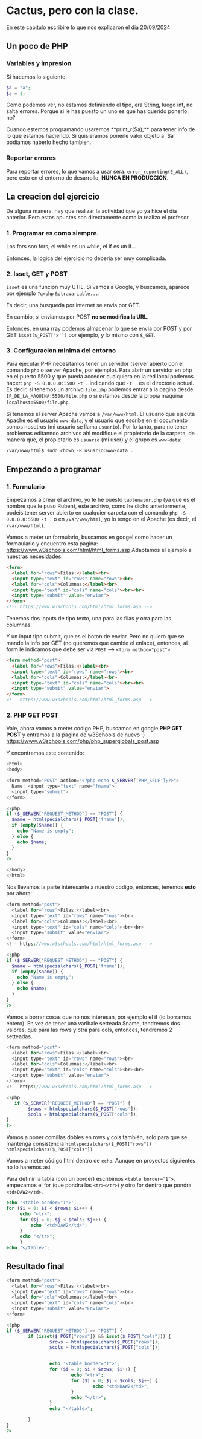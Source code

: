 # Cactus, pero con la clase.
En este capitulo escribire lo que nos explicaron el dia 20/09/2024

## Un poco de PHP
### Variables y impresion
Si hacemos lo siguiente:
```php
$a = "a";
$a = 1;
```
Como podemos ver, no estamos definiendo el tipo, era String, luego int, no salta errores. Porque si le has puesto un uno es que has querido ponerlo, no?

Cuando estemos programando usaremos **print_r($a);** para tener info de lo que estamos haciendo.
Si quisieramos ponerle valor objeto a `$a` podiamos haberlo hecho tambien.

### Reportar errores
Para reportar errores, lo que vamos a usar sera: `error_reporting(E_ALL)`, pero esto en el entorno de desarrollo, **NUNCA EN PRODUCCION**.

## La creacion del ejercicio
De alguna manera, hay que realizar la actividad que yo ya hice el dia anterior. Pero estos apuntes son directamente como la realizo el profesor.

### 1. Programar es como siempre.
Los fors son fors, el while es un while, el if es un if...

Entonces, la logica del ejercicio no deberia ser muy complicada.
### 2. Isset, GET y POST
`isset` es una funcion muy UTIL.
Si vamos a Google, y buscamos, aparece por ejemplo `?q=php` `&otravariable...`.

Es decir, una busqueda por internet se envia por GET.

En cambio, si enviamos por POST **no se modifica la URL**.

Entonces, en una rray podemos almacenar lo que se envia por POST y por GET `isset($_POST['x'])` por ejemplo, y lo mismo con `$_GET`.

### 3. Configuracion minima del entorno 
Para ejecutar PHP necesitamos tener un servidor (server abierto con el comando `php` o server Apache, por ejemplo).
Para abrir un servidor en php en el puerto 5500 y que pueda acceder cualquiera en la red local podemos hacer: `php -S 0.0.0.0:5500 -t .` indicando que `-t .` es el directorio actual. Es decir, si tenemos un archivo `file.php` podemos entrar a la pagina desde `IP_DE_LA_MAQUINA:5500/file.php` o si estamos desde la propia maquina `localhost:5500/file.php`.

Si tenemos el server Apache vamos a `/var/www/html`. El usuario que ejecuta Apache es el usuario `www-data`, y el usuario que escribe en el documento somos nosotros (mi usuario se llama `usuario`). Por lo tanto, para no tener problemas editanndo archivos ahi modifique el propietario de la carpeta, de manera que, el propietario es `usuario` (mi user) y el grupo es `www-data`:
```shell
/var/www/html$ sudo chown -R usuario:www-data .
```

## Empezando a programar
### 1. Formulario
Empezamos a crear el archivo, yo le he puesto `tablenator.php` (ya que es el nombre que le puso Ruben), este archivo, como he dicho anteriormente, podeis tener server abierto en cualquier carpeta con el comando `php -S 0.0.0.0:5500 -t .` o en `/var/www/html`, yo lo tengo en el Apache (es decir, el `/var/www/html`).

Vamos a meter un formulario, buscamos en googel como hacer un formaulario y encuentro esta pagina: https://www.w3schools.com/html/html_forms.asp
Adaptamos el ejemplo a nuestras necesidades:
```html
<form>
  <label for="rows">Filas:</label><br>
  <input type="text" id="rows" name="rows"><br>
  <label for="cols">Columnas:</label><br>
  <input type="text" id="cols" name="cols"><br><br>
  <input type="submit" value="enviar">
</form>
<!-- https://www.w3schools.com/html/html_forms.asp -->
```
Tenemos dos inputs de tipo texto, una para las filas y otra para las columnas.

Y un input tipo submit, que es el boton de enviar. Pero no quiero que se mande la info por GET (no queremos que cambie el enlace), entonces, al form le indicamos que debe ser via `POST` --> `<form method="post">`
```html
<form method="post">
  <label for="rows">Filas:</label><br>
  <input type="text" id="rows" name="rows"><br>
  <label for="cols">Columnas:</label><br>
  <input type="text" id="cols" name="cols"><br><br>
  <input type="submit" value="enviar">
</form>
<!-- https://www.w3schools.com/html/html_forms.asp -->
```

### 2. PHP GET POST

Vale, ahora vamos a meter codigo PHP, buscamos en google **PHP GET POST** y entramos a la pagina de w3Schools de nuevo :)
https://www.w3schools.com/php/php_superglobals_post.asp

Y encontramos este contenido:
```php
<html>
<body>

<form method="POST" action="<?php echo $_SERVER['PHP_SELF'];?>">
  Name: <input type="text" name="fname">
  <input type="submit">
</form>

<?php
if ($_SERVER["REQUEST_METHOD"] == "POST") {
  $name = htmlspecialchars($_POST['fname']);
  if (empty($name)) {
    echo "Name is empty";
  } else {
    echo $name;
  }
}
?>

</body>
</html>
```

Nos llevamos la parte interesante a nuestro codigo, entonces, tenemos **esto** por ahora:
```php
<form method="post">
  <label for="rows">Filas:</label><br>
  <input type="text" id="rows" name="rows"><br>
  <label for="cols">Columnas:</label><br>
  <input type="text" id="cols" name="cols"><br><br>
  <input type="submit" value="enviar">
</form>
<!-- https://www.w3schools.com/html/html_forms.asp -->

<?php
if ($_SERVER["REQUEST_METHOD"] == "POST") {
  $name = htmlspecialchars($_POST['fname']);
  if (empty($name)) {
    echo "Name is empty";
  } else {
    echo $name;
  }
}
?>
```
Vamos a borrar cosas que no nos interesan, por ejemplo el if (lo borramos entero). En vez de tener una varibale setteada $name, tendremos dos valores, que para las rows y otra para cols, entonces, tendremos 2 setteadas.
```php
<form method="post">
  <label for="rows">Filas:</label><br>
  <input type="text" id="rows" name="rows"><br>
  <label for="cols">Columnas:</label><br>
  <input type="text" id="cols" name="cols"><br><br>
  <input type="submit" value="enviar">
</form>
<!-- https://www.w3schools.com/html/html_forms.asp -->

<?php
   if ($_SERVER["REQUEST_METHOD"] == "POST") {
        $rows = htmlspecialchars($_POST['rows']);
        $cols = htmlspecialchars($_POST['cols']);
}
?>
```
Vamos a poner comillas dobles en rows y cols también, solo para que se mantenga consistencia `htmlspecialchars($_POST["rows"])`
`htmlspecialchars($_POST["cols"])`

Vamos a meter código html dentro de `echo`. Aunque en proyectos siguientes no lo haremos asi.

Para definir la tabla (con un border) escribimos `<table border=¨1¨>`, empezamos el for (que pondra los `<tr></tr>`) y otro for dentro que pondra
`<td>DAW2</td>`.

```php
echo '<table border="1">';
for ($i = 0; $i < $rows; $i++) {
     echo "<tr>";
     for ($j = 0; $j < $cols; $j++) {
         echo "<td>DAW2</td>";
     }
     echo "</tr>";
     }
echo "</table>";
```
## Resultado final
```php
<form method="post">
  <label for="rows">Filas:</label><br>
  <input type="text" id="rows" name="rows"><br>
  <label for="cols">Columnas:</label><br>
  <input type="text" id="cols" name="cols"><br>
  <input type="submit" value="Enviar">
</form>

<?php
if ($_SERVER["REQUEST_METHOD"] == "POST") {
        if (isset($_POST["rows"]) && isset($_POST["cols"])) {
                $rows = htmlspecialchars($_POST["rows"]);
                $cols = htmlspecialchars($_POST["cols"]);


                echo '<table border="1">';
                for ($i = 0; $i < $rows; $i++) {
                        echo "<tr>";
                        for ($j = 0; $j < $cols; $j++) {
                                echo "<td>DAW2</td>";
                        }
                        echo "</tr>";
                }
                echo "</table>";

        }
}
?>
```
